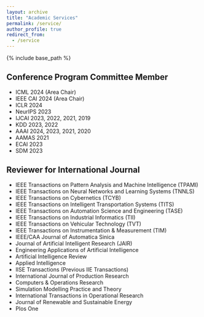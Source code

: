 ```yaml
---
layout: archive
title: "Academic Services"
permalink: /service/
author_profile: true
redirect_from:
  - /service
---
```


{% include base_path %}

Conference Program Committee Member
------
* ICML 2024 (Area Chair)
* IEEE CAI 2024 (Area Chair)
* ICLR 2024
* NeurIPS 2023
* IJCAI 2023, 2022, 2021, 2019
* KDD 2023, 2022
* AAAI 2024, 2023, 2021, 2020
* AAMAS 2021
* ECAI 2023
* SDM 2023

Reviewer for International Journal
------
* IEEE Transactions on Pattern Analysis and Machine Intelligence (TPAMI)
* IEEE Transactions on Neural Networks and Learning Systems (TNNLS)
* IEEE Transactions on Cybernetics (TCYB)
* IEEE Transactions on Intelligent Transportation Systems (TITS)
* IEEE Transactions on Automation Science and Engineering (TASE)
* IEEE Transactions on Industrial Informatics (TII)
* IEEE Transactions on Vehicular Technology (TVT)
* IEEE Transactions on Instrumentation & Measurement (TIM)
* IEEE/CAA Journal of Automatica Sinica
* Journal of Artificial Intelligent Research (JAIR)
* Engineering Applications of Artificial Intelligence
* Artificial Intelligence Review
* Applied Intelligence
* IISE Transactions (Previous IIE Transactions)
* International Journal of Production Research
* Computers & Operations Research
* Simulation Modelling Practice and Theory
* International Transactions in Operational Research
* Journal of Renewable and Sustainable Energy
* Plos One
